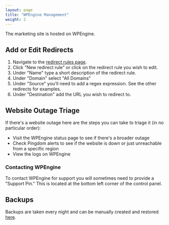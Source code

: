 ```yaml
---
layout: page
title: "WPEngine Management"
weight: 2
---
```


The marketing site is hosted on WPEngine.

## Add or Edit Redirects

1. Navigate to the [redirect rules page](https://my.wpengine.com/installs/meltano/redirect_rules).
1. Click "New redirect rule" or click on the redirect rule you wish to edit.
1. Under "Name" type a short description of the redirect rule.
1. Under "Domain" select "All Domains"
1. Under "Source" you'll need to add a regex expression. See the other redirects for examples.
1. Under "Destination" add the URL you wish to redirect to.

## Website Outage Triage

If there's a website outage here are the steps you can take to triage it (in no particular order):

- Visit the WPEngine status page to see if there's a broader outage
- Check Pingdom alerts to see if the website is down or just unreachable from a specific region
- View the logs on WPEngine

### Contacting WPEngine

To contact WPEngine for support you will sometimes need to provide a "Support Pin." This is located at the bottom left corner of the control panel.

## Backups

Backups are taken every night and can be manually created and restored [here](https://my.wpengine.com/installs/meltano/backup_points#production).
